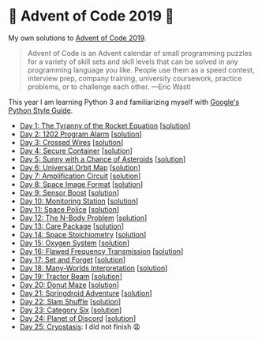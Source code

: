 # 🎄 Advent of Code 2019 🎄

My own solutions to [Advent of Code 2019](https://adventofcode.com/2019).

> Advent of Code is an Advent calendar of small programming puzzles for a variety of skill sets and skill levels that can be solved in any programming language you like. People use them as a speed contest, interview prep, company training, university coursework, practice problems, or to challenge each other.  —Eric Wastl

This year I am learning Python 3 and familiarizing myself with [Google's Python Style Guide](http://google.github.io/styleguide/pyguide.html).

* [Day 1: The Tyranny of the Rocket Equation](https://adventofcode.com/2019/day/1) [[solution](https://github.com/loociano/advent-of-code/blob/master/aoc2019/src/day01/solution.py)]
* [Day 2: 1202 Program Alarm](https://adventofcode.com/2019/day/2) [[solution](https://github.com/loociano/advent-of-code/blob/master/aoc2019/src/day02/solution.py)]
* [Day 3: Crossed Wires](https://adventofcode.com/2019/day/3) [[solution](https://github.com/loociano/advent-of-code/blob/master/aoc2019/src/day03/solution.py)]
* [Day 4: Secure Container](https://adventofcode.com/2019/day/4) [[solution](https://github.com/loociano/advent-of-code/blob/master/aoc2019/src/day04/solution.py)]
* [Day 5: Sunny with a Chance of Asteroids](https://adventofcode.com/2019/day/5) [[solution](https://github.com/loociano/advent-of-code/blob/master/aoc2019/src/day05/solution.py)]
* [Day 6: Universal Orbit Map](https://adventofcode.com/2019/day/6) [[solution](https://github.com/loociano/advent-of-code/blob/master/aoc2019/src/day06/solution.py)]
* [Day 7: Amplification Circuit](https://adventofcode.com/2019/day/7) [[solution](https://github.com/loociano/advent-of-code/blob/master/aoc2019/src/day07/solution.py)]
* [Day 8: Space Image Format](https://adventofcode.com/2019/day/8) [[solution](https://github.com/loociano/advent-of-code/blob/master/aoc2019/src/day08/solution.py)]
* [Day 9: Sensor Boost](https://adventofcode.com/2019/day/9) [[solution](https://github.com/loociano/advent-of-code/blob/master/aoc2019/src/day09/solution.py)]
* [Day 10: Monitoring Station](https://adventofcode.com/2019/day/10) [[solution](https://github.com/loociano/advent-of-code/blob/master/aoc2019/src/day10/solution.py)]
* [Day 11: Space Police](https://adventofcode.com/2019/day/11) [[solution](https://github.com/loociano/advent-of-code/blob/master/aoc2019/src/day11/solution.py)]
* [Day 12: The N-Body Problem](https://adventofcode.com/2019/day/12) [[solution](https://github.com/loociano/advent-of-code/blob/master/aoc2019/src/day12/solution.py)]
* [Day 13: Care Package](https://adventofcode.com/2019/day/13) [[solution](https://github.com/loociano/advent-of-code/blob/master/aoc2019/src/day13/solution.py)]
* [Day 14: Space Stoichiometry](https://adventofcode.com/2019/day/14) [[solution](https://github.com/loociano/advent-of-code/blob/master/aoc2019/src/day14/solution.py)]
* [Day 15: Oxygen System](https://adventofcode.com/2019/day/15) [[solution](https://github.com/loociano/advent-of-code/blob/master/aoc2019/src/day15/solution.py)]
* [Day 16: Flawed Frequency Transmission](https://adventofcode.com/2019/day/16) [[solution](https://github.com/loociano/advent-of-code/blob/master/aoc2019/src/day16/solution.py)]
* [Day 17: Set and Forget](https://adventofcode.com/2019/day/17) [[solution](https://github.com/loociano/advent-of-code/blob/master/aoc2019/src/day17/solution.py)]
* [Day 18: Many-Worlds Interpretation](https://adventofcode.com/2019/day/18) [[solution](https://github.com/loociano/advent-of-code/blob/master/aoc2019/src/day18/solution.py)]
* [Day 19: Tractor Beam](https://adventofcode.com/2019/day/19) [[solution](https://github.com/loociano/advent-of-code/blob/master/aoc2019/src/day19/solution.py)]
* [Day 20: Donut Maze](https://adventofcode.com/2019/day/20) [[solution](https://github.com/loociano/advent-of-code/blob/master/aoc2019/src/day20/solution.py)]
* [Day 21: Springdroid Adventure](https://adventofcode.com/2019/day/21) [[solution](https://github.com/loociano/advent-of-code/blob/master/aoc2019/src/day21/solution.py)]
* [Day 22: Slam Shuffle](https://adventofcode.com/2019/day/22) [[solution](https://github.com/loociano/advent-of-code/blob/master/aoc2019/src/day22/solution.py)]
* [Day 23: Category Six](https://adventofcode.com/2019/day/23) [[solution](https://github.com/loociano/advent-of-code/blob/master/aoc2019/src/day23/solution.py)]
* [Day 24: Planet of Discord](https://adventofcode.com/2019/day/24) [[solution](https://github.com/loociano/advent-of-code/blob/master/aoc2019/src/day24/solution.py)]
* [Day 25: Cryostasis](https://adventofcode.com/2019/day/25): I did not finish 😩
